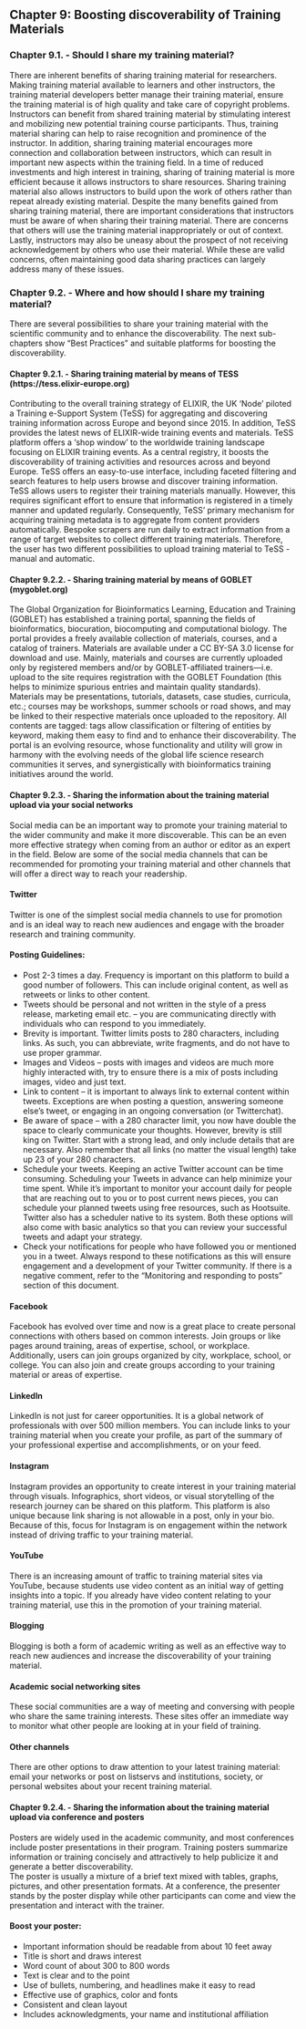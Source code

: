  <h2>Chapter 9: Boosting discoverability of Training Materials</h2>

 <h3>Chapter 9.1. - Should I share my training material?</h3>
 There are inherent benefits of sharing training material for researchers. Making training material available to learners and other instructors, the training material developers better manage their training material, ensure the training material is of high quality and take care of copyright problems. Instructors can benefit from shared training material by stimulating interest and mobilizing new potential training course participants. Thus, training material sharing can help to raise recognition and prominence of the instructor.
 In addition, sharing training material encourages more connection and collaboration between instructors, which can result in important new aspects within the training field. In a time of reduced investments and high interest in training, sharing of training  material is more efficient because it allows instructors to share resources. Sharing training material also allows instructors to build upon the work of others rather than repeat already existing material.
 Despite the many benefits gained from sharing training material, there are important considerations that instructors must be aware of when sharing their training material. There are concerns that others will use the training material inappropriately or out of context. Lastly, instructors may also be uneasy about the prospect of not receiving acknowledgement by others who use their material. While these are valid concerns, often maintaining good data sharing practices can largely address many of these issues.

 <h3>Chapter 9.2. - Where and how should I share my training material?</h3>
 There are several possibilities to share your training material with the scientific community and to enhance the discoverability. The next sub-chapters show “Best Practices” and suitable platforms for boosting the discoverability.  

 <h4>Chapter 9.2.1. - Sharing training material by means of TESS (https://tess.elixir-europe.org)</h4>
 Contributing to the overall training strategy of ELIXIR, the UK ‘Node’ piloted a Training e-Support System (TeSS) for aggregating and discovering training information across Europe and beyond since 2015. In addition, TeSS provides the latest news of ELIXIR-wide training events and materials. TeSS platform offers a ‘shop window’ to the worldwide training landscape focusing on ELIXIR training events. As a central registry, it boosts the discoverability of training activities and resources across and beyond Europe. TeSS offers an easy-to-use interface, including faceted filtering and search features to help users browse and discover training information. TeSS allows users to register their training materials manually. However, this requires significant effort to ensure that information is registered in a timely manner and updated regularly. Consequently, TeSS’ primary mechanism for acquiring training metadata is to aggregate from content providers automatically. Bespoke scrapers are run daily to extract information from a range of target websites to collect different training materials. Therefore, the user has two different possibilities to upload training material to TeSS - manual and automatic.

 <h4>Chapter 9.2.2. - Sharing training material by means of GOBLET (mygoblet.org)</h4>
 The Global Organization for Bioinformatics Learning, Education and Training (GOBLET) has established a training portal, spanning the fields of bioinformatics, biocuration, biocomputing and computational biology. The portal provides a freely available collection of materials, courses, and a catalog of trainers. Materials are available under a CC BY-SA 3.0 license for download and use. Mainly, materials and courses are currently uploaded only by registered members and/or by GOBLET-affiliated trainers—i.e. upload to the site requires registration with the GOBLET Foundation (this helps to minimize spurious entries and maintain quality standards). Materials may be presentations, tutorials, datasets, case studies, curricula, etc.; courses may be workshops, summer schools or road shows, and may be linked to their respective materials once uploaded to the repository. All contents are tagged: tags allow classification or filtering of entities by keyword, making them easy to find and to enhance their discoverability. The portal is an evolving resource, whose functionality and utility will grow in harmony with the evolving needs of the global life science research communities it serves, and synergistically with bioinformatics training initiatives around the world.


 <h4>Chapter 9.2.3. - Sharing the information about the training material upload via your social networks</h4>
 Social media can be an important way to promote your training material to the wider community and make it more discoverable. This can be an even more effective strategy when coming from an author or editor as an expert in the field. Below are some of the social media channels that can be recommended for promoting your training material and other channels that will offer a direct way to reach your readership.
 <h4>Twitter</h4>
 Twitter is one of the simplest social media channels to use for promotion and is an ideal way to reach new audiences and engage with the broader research and training community.
 <h4>Posting Guidelines:</h4>
 <ul>
 <li>Post 2-3 times a day. Frequency is important on this platform to build a good number of followers. This can include original content, as well as retweets or links to other content.</li>
 <li>Tweets should be personal and not written in the style of a press release, marketing email etc. – you are communicating directly with individuals who can respond to you immediately.</li>
 <li>Brevity is important. Twitter limits posts to 280 characters, including links. As such, you can abbreviate, write fragments, and do not have to use proper grammar.</li>
 <li>Images and Videos – posts with images and videos are much more highly interacted with, try to ensure there is a mix of posts including images, video and just text.</li>
 <li>Link to content – it is important to always link to external content within tweets. Exceptions are when posting a question, answering someone else’s tweet, or engaging in an ongoing conversation (or Twitterchat).</li>
 <li>Be aware of space – with a 280 character limit, you now have double the space to clearly communicate your thoughts. However, brevity is still king on Twitter. Start with a strong lead, and only include details that are necessary. Also remember that all links (no matter the visual length) take up 23 of your 280 characters. </li>
 <li>Schedule your tweets. Keeping an active Twitter account can be time consuming. Scheduling your Tweets in advance can help minimize your time spent. While it’s important to monitor your account daily for people that are reaching out to you or to post current news pieces, you can schedule your planned tweets using free resources, such as Hootsuite. Twitter also has a scheduler native to its system. Both these options will also come with basic analytics so that you can review your successful tweets and adapt your strategy.</li>
 <li>Check your notifications for people who have followed you or mentioned you in a tweet. Always respond to these notifications as this will ensure engagement and a development of your Twitter community. If there is a negative comment, refer to the “Monitoring and responding to posts” section of this document.</li>
 </ul>
 <h4>Facebook</h4>
 Facebook has evolved over time and now is a great place to create personal connections with others based on common interests. Join groups or like pages around training, areas of expertise, school, or workplace. Additionally, users can join groups organized by city, workplace, school, or college. You can also join and create groups according to your training material or areas of expertise.
 <h4>LinkedIn</h4>
 LinkedIn is not just for career opportunities. It is a global network of professionals with over 500 million members. You can include links to your training material when you create your profile, as part of the summary of your professional expertise and accomplishments, or on your feed.
 <h4>Instagram</h4>
 Instagram provides an opportunity to create interest in your training material through visuals. Infographics, short videos, or visual storytelling of the research journey can be shared on this platform. This platform is also unique because link sharing is not allowable in a post, only in your bio. Because of this, focus for Instagram is on engagement within the network instead of driving traffic to your training material.
 <h4>YouTube</h4>
 There is an increasing amount of traffic to training material sites via YouTube, because students use video content as an initial way of getting insights into a topic. If you already have video content relating to your training material, use this in the promotion of your training material.
 <h4>Blogging</h4>
 Blogging is both a form of academic writing as well as an effective way to reach new audiences and increase the discoverability of your training material. 
 <h4>Academic social networking sites</h4>
 These social communities are a way of meeting and conversing with people who share the same training interests. These sites offer an immediate way to monitor what other people are looking at in your field of training.
 <h4>Other channels</h4>
 There are other options to draw attention to your latest training material: email your networks or post on listservs and institutions, society, or personal websites about your recent training material.

 <h4>Chapter 9.2.4. - Sharing the information about the training material upload via conference and posters</h4>

 Posters are widely used in the academic community, and most conferences include poster presentations in their program. Training posters summarize information or training concisely and attractively to help publicize it and generate a better discoverability.  
 The poster is usually a mixture of a brief text mixed with tables, graphs, pictures, and other presentation formats. At a conference, the presenter stands by the poster display while other participants can come and view the presentation and interact with the trainer. 
 <h4>Boost your poster:</h4>
 <ul>
 <li>Important information should be readable from about 10 feet away</li>
 <li>Title is short and draws interest</li>
 <li>Word count of about 300 to 800 words</li>
 <li>Text is clear and to the point</li>
 <li>Use of bullets, numbering, and headlines make it easy to read</li>
 <li>Effective use of graphics, color and fonts</li>
 <li>Consistent and clean layout</li>
 <li>Includes acknowledgments, your name and institutional affiliation</li>

